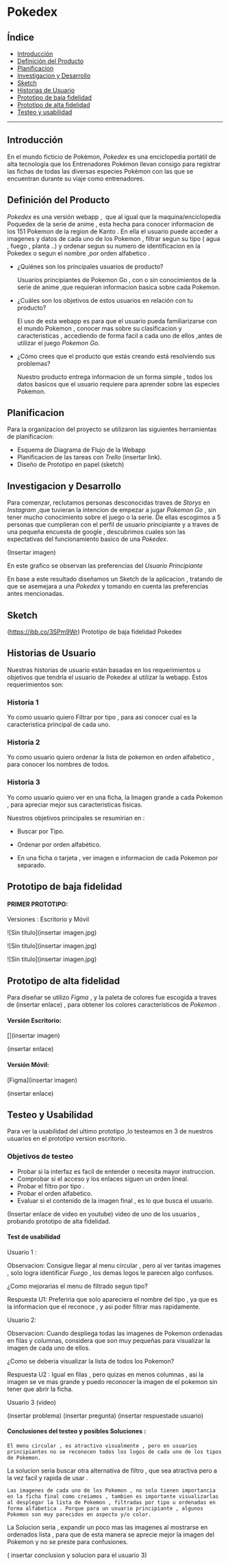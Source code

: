 # Pokedex


## Índice

* [Introducción](#Introducción)
* [Definición del Producto](#Definición-del-Producto)
* [Planificacion](#Planificacion)
* [Investigacion y Desarrollo](#Investigacion-y-Desarrollo)
* [Sketch](#Sketch)
* [Historias de Usuario](#Historias-de-Usuario)
* [Prototipo de baja fidelidad](#Prototipo-de-baja-fidelidad)
* [Prototipo de alta fidelidad](#Prototipo-de-alta-fidelidad)
* [Testeo y usabilidad](#Testeo-y-usabilidad)


***
## Introducción

En el mundo ficticio de Pokémon, _Pokedex_ es una enciclopedia portátil de alta tecnología que los Entrenadores Pokémon llevan consigo para registrar las fichas de todas las diversas especies Pokémon con las que se encuentran durante su viaje como entrenadores. 



## Definición del Producto

_Pokedex_ es una versión webapp ,  que al igual que la maquina/enciclopedia Poquedex de la serie de anime , esta hecha para conocer informacion de los 151 Pokemon de la region de Kanto . En ella el usuario puede acceder a imagenes y datos de cada uno de los Pokemon , filtrar segun su tipo ( agua , fuego , planta ..) y ordenar segun su numero de identificacion en la Pokedex o segun el nombre ,por orden alfabetico . 


* ¿Quiénes son los principales usuarios de producto?

    Usuarios principiantes de Pokemon Go , con o sin conocimientos de la serie de anime ,que requieran informacion basica sobre cada Pokemon.


* ¿Cuáles son los objetivos de estos usuarios en relación con tu producto?
    
    El uso de esta webapp es para que el usuario pueda familiarizarse con el mundo Pokemon , conocer mas sobre su clasificacion y caracteristicas , accediendo de forma facil a cada uno de ellos ,antes de utilizar el juego _Pokemon Go_.

    

* ¿Cómo crees que el producto que estás creando está resolviendo sus problemas?

    Nuestro producto entrega informacion de un forma simple , todos los datos basicos que el usuario requiere para aprender sobre las especies Pokemon.




## Planificacion

Para la organizacion del proyecto se utilizaron las siguientes herramientas de planificacion:
* Esquema de Diagrama de Flujo de la Webapp
* Planificacion de las tareas con _Trello_ (insertar link).
* Diseño de Prototipo en papel (sketch)

   



## Investigacion y Desarrollo


Para comenzar, reclutamos personas desconocidas traves de _Storys_ en _Instagram_ ,que tuvieran la intencion de empezar a jugar _Pokemon Go_ , sin tener mucho conocimiento sobre el juego o la serie.
De ellas escogimos a 5 personas que cumplieran con el perfil de usuario principiante y a traves de una pequeña encuesta de google , descubrimos cuales son las expectativas del funcionamiento basico de una _Pokedex_.

(Insertar imagen)

En este grafico se observan las preferencias del _Usuario Principiante_


En base a este resultado diseñamos un Sketch de la aplicacion , tratando de que se asemejara a una _Pokedex_  y tomando en cuenta las preferencias antes mencionadas.


## Sketch



(https://ibb.co/3SPm9Wr)
Prototipo de  baja fidelidad Pokedex 




## Historias de Usuario

Nuestras historias de usuario están basadas en los requerimientos u objetivos que tendría el usuario de Pokedex al utilizar la webapp. Estos requerimientos son:




### Historia 1

Yo como usuario quiero Filtrar por tipo , para asi conocer cual es la caracteristica principal de cada uno.

 
### Historia 2

Yo como usuario quiero ordenar la lista de pokemon en orden alfabetico , para conocer los nombres de todos.
 


### Historia 3

Yo como usuario quiero ver en una ficha, la Imagen grande a cada Pokemon , para apreciar mejor sus caracteristicas fisicas.



Nuestros objetivos principales se resumirian en :


* Buscar por Tipo.

* Ordenar por orden alfabético.

* En una ficha o tarjeta , ver imagen e informacion de cada Pokemon por separado.




## Prototipo de baja fidelidad

#### PRIMER PROTOTIPO: 
Versiones : Escritorio y Móvil

 ![Sin titulo](insertar imagen.jpg)

 ![Sin titulo](insertar imagen.jpg)

 ![Sin titulo](insertar imagen.jpg)









## Prototipo de alta fidelidad


Para diseñar se utilizo _Figma_ , y la paleta de colores fue escogida a traves de (insertar enlace) , para obtener los colores caracteristicos de _Pokemon_ .



#### Versión Escritorio:


[](insertar imagen)

  (insertar enlace)


#### Versión Móvil:

[Figma](insertar imagen)

(insertar enlace)


## Testeo y Usabilidad

Para ver la usabilidad del ultimo prototipo ,lo testeamos en 3 de nuestros usuarios en el prototipo version escritorio.

### Objetivos de testeo

* Probar si la interfaz es facil de entender o necesita mayor instruccion.
* Comprobar si el acceso y los enlaces siguen un orden lineal.
* Probar el filtro por tipo .
* Probar el orden alfabetico.
* Evaluar si el contenido de la imagen final , es lo que busca el usuario.



(Insertar enlace de video en youtube) video de uno de los usuarios , probando prototipo de alta fidelidad.





#### Test de usabilidad



Usuario 1 :

Observacion: Consigue llegar al menu circular , pero al ver tantas imagenes , solo logra identificar _Fuego_ , los demas logos le parecen algo confusos.


¿Como mejorarias el menu de filtrado segun tipo?

Respuesta U1: Preferiria que solo apareciera el nombre del tipo , ya que es la informacion que el reconoce , y asi poder filtrar mas rapidamente.
    
   


Usuario 2:

Observacion:
Cuando despliega todas las imagenes de Pokemon ordenadas en filas y columnas, considera que son muy pequeñas para visualizar la imagen de cada  uno de ellos.

¿Como se deberia visualizar la lista de todos los Pokemon?

Respuesta U2 : Igual en filas , pero quizas en menos columnas , asi la imagen se ve mas grande y puedo reconocer la imagen de el pokemon sin tener que abrir la ficha. 
    





Usuario 3 (video)

(insertar problema)
(insertar pregunta)
(insertar respuestade usuario)





#### Conclusiones del testeo y posibles Soluciones :



    El menu circular , es atractivo visualmente , pero en usuarios principiantes no se reconocen todos los logos de cada uno de los tipos de Pokemon.

La solucion seria buscar otra alternativa de filtro , que sea atractiva pero a la vez facil y rapida de usar .

    Las imagenes de cada uno de los Pokemon , no solo tienen importancia en la ficha final como creiamos , tambien es importante visualizarlas al desplegar la lista de Pokemon , filtradas por tipo u ordenadas en forma alfabetica . Porque para un usuario principiante , algunos Pokemon son muy parecidos en aspecto y/o color.
La Solucion seria , expandir un poco mas las imagenes al mostrarse en ordenados lista , para que de esta manera se aprecie mejor la imagen del Pokemon y no se preste para confusiones.



( insertar conclusion y solucion para el usuario 3)

    






 
